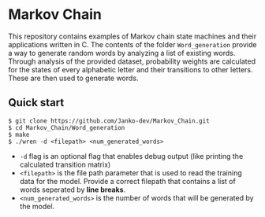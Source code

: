 # Markov Chain
This repository contains examples of Markov chain state machines and their applications written in C. The contents of the folder `Word_generation` provide a way to generate random words by analyzing a list of existing words. Through analysis of the provided dataset, probability weights are calculated for the states of every alphabetic letter and their transitions to other letters. These are then used to generate words. 

## Quick start
```
$ git clone https://github.com/Janko-dev/Markov_Chain.git
$ cd Markov_Chain/Word_generation
$ make
$ ./wren -d <filepath> <num_generated_words>
```
- `-d` flag is an optional flag that enables debug output (like printing the calculated transition matrix)
- `<filepath>` is the file path parameter that is used to read the training data for the model. Provide a correct filepath that contains a list of words seperated by **line breaks**.
- `<num_generated_words>` is the number of words that will be generated by the model. 
